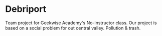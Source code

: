 # Debriport
Team project for Geekwise Academy's No-instructor class. Our project is based on a social problem for out central valley. Pollution & trash.
